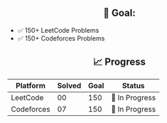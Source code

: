 <h2 style="text-align: center;">🎯 Goal:</h2>
<ul>
  <li>✅ 150+ LeetCode Problems</li>
  <li>✅ 150+ Codeforces Problems</li>
</ul>

<h2 style="text-align: center;">📈 Progress</h2>
<table>
  <thead>
    <tr>
      <th>Platform</th>
      <th>Solved</th>
      <th>Goal</th>
      <th>Status</th>
    </tr>
  </thead>
  <tbody>
    <tr>
      <td>LeetCode</td>
      <td>00</td>
      <td>150</td>
      <td>🔄 In Progress</td>
    </tr>
    <tr>
      <td>Codeforces</td>
      <td>07</td>
      <td>150</td>
      <td>🔄 In Progress</td>
    </tr>
  </tbody>
</table>
